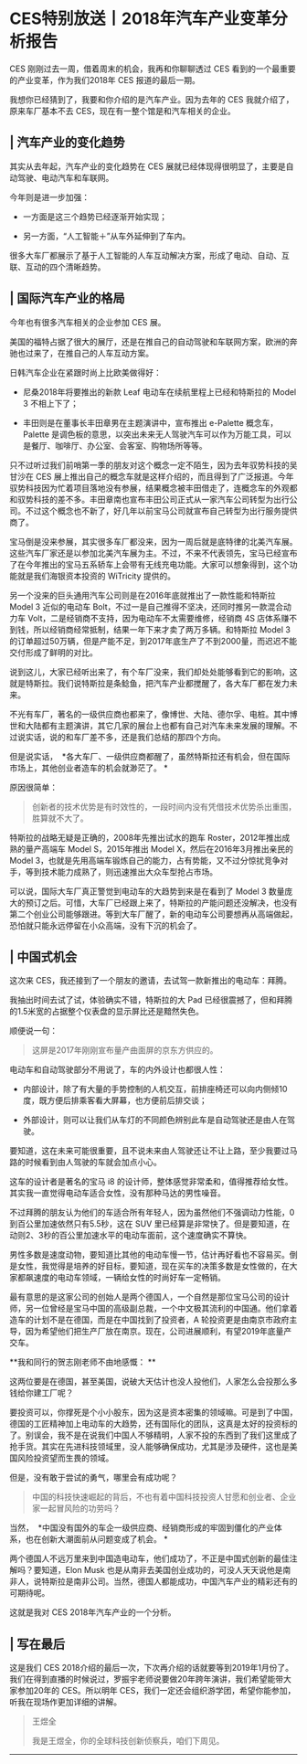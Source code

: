 # CES特别放送丨2018年汽车产业变革分析报告

CES 刚刚过去一周，借着周末的机会，我再和你聊聊透过 CES 看到的一个最重要的产业变革，作为我们2018年 CES 报道的最后一期。

我想你已经猜到了，我要和你介绍的是汽车产业。因为去年的 CES 我就介绍了，原来车厂基本不去 CES，现在有一整个馆是和汽车相关的企业。

## | 汽车产业的变化趋势

其实从去年起，汽车产业的变化趋势在 CES 展就已经体现得很明显了，主要是自动驾驶、电动汽车和车联网。

今年则是进一步加强：

* 一方面是这三个趋势已经逐渐开始实现；

* 另一方面，“人工智能＋”从车外延伸到了车内。

很多大车厂都展示了基于人工智能的人车互动解决方案，形成了电动、自动、互联、互动的四个清晰趋势。

## | 国际汽车产业的格局

今年也有很多汽车相关的企业参加 CES 展。

美国的福特占据了很大的展厅，还是在推自己的自动驾驶和车联网方案，欧洲的奔驰也过来了，在推自己的人车互动方案。

日韩汽车企业在紧跟时尚上比欧美做得好：

* 尼桑2018年将要推出的新款 Leaf 电动车在续航里程上已经和特斯拉的 Model 3 不相上下了；

* 丰田则是在董事长丰田章男在主题演讲中，宣布推出 e-Palette 概念车，Palette 是调色板的意思，以突出未来无人驾驶汽车可以作为万能工具，可以是餐厅、咖啡厅、办公室、会客室、购物场所等等。

只不过听过我们前哨第一季的朋友对这个概念一定不陌生，因为去年驭势科技的吴甘沙在 CES 展上推出自己的概念车就是这样介绍的，而且得到了广泛报道。今年驭势科技因为忙着项目落地没有参展，结果概念被丰田借走了，连概念车的外观都和驭势科技的差不多。丰田章南也宣布丰田公司正式从一家汽车公司转型为出行公司。不过这个概念也不新了，好几年以前宝马公司就宣布自己转型为出行服务提供商了。

宝马倒是没来参展，其实很多车厂都没来，因为一周后就是底特律的北美汽车展。这些汽车厂家还是以参加北美汽车展为主。不过，不来不代表领先，宝马已经宣布了在今年推出的宝马五系轿车上会带有无线充电功能。大家可以想象得到，这个功能就是我们海银资本投资的 WiTricity 提供的。

另一个没来的巨头通用汽车公司则是在2016年底就推出了一款性能和特斯拉 Model 3 近似的电动车 Bolt，不过一是自己推得不坚决，还同时推另一款混合动力车 Volt，二是经销商不支持，因为电动车不太需要维修，经销商 4S 店体系赚不到钱，所以经销商经常抵制，结果一年下来才卖了两万多辆。和特斯拉 Model 3 的订单超过50万辆，但是产能不足，到2017年底生产了不到2000量，而迟迟不能交付形成了鲜明的对比。

说到这儿，大家已经听出来了，有个车厂没来，我们却处处能够看到它的影响，这就是特斯拉。我们说特斯拉是条鲶鱼，把汽车产业都搅醒了，各大车厂都在发力未来。

不光有车厂，著名的一级供应商也都来了，像博世、大陆、德尔孚、电桩。其中博世和大陆都有主题演讲，其它几家的展台上也都有自己对汽车未来发展的理解。不过说实话，说的和车厂差不多，还是我们总结的那四个方向。

但是说实话，  *各大车厂、一级供应商都醒了，虽然特斯拉还有机会，但在国际市场上，其他创业者造车的机会就渺茫了。 *

原因很简单：

> 创新者的技术优势是有时效性的，一段时间内没有凭借技术优势杀出重围，胜算就不大了。

特斯拉的战略无疑是正确的，2008年先推出试水的跑车 Roster，2012年推出成熟的量产高端车 Model S，2015年推出 Model X，然后在2016年3月推出亲民的 Model 3，也就是先用高端车锻炼自己的能力，占有势能，又不过分惊扰竞争对手，等到技术能力成熟了，则迅速推出大众车型抢占市场。

可以说，国际大车厂真正警觉到电动车的大趋势到来是在看到了 Model 3 数量庞大的预订之后。可惜，大车厂已经跟上来了，特斯拉的产能问题还没解决，也没有第二个创业公司能够跟进。等到大车厂醒了，新的电动车公司要想再从高端做起，恐怕就只能永远停留在小众高端，没有下沉的机会了。

## | 中国式机会

这次来 CES，我还接到了一个朋友的邀请，去试驾一款新推出的电动车：拜腾。

我抽出时间去试了试，体验确实不错，特斯拉的大 Pad 已经很震撼了，但和拜腾的1.5米宽的占据整个仪表盘的显示屏比还是黯然失色。

顺便说一句：

> 这屏是2017年刚刚宣布量产曲面屏的京东方供应的。

电动车和自动驾驶部分不用说了，车的内外设计也都很人性：

* 内部设计，除了有大量的手势控制的人机交互，前排座椅还可以向内侧倾10度，既方便后排乘客看大屏幕，也方便前后排交谈；

* 外部设计，则可以让我们从车灯的不同颜色辨别此车是自动驾驶还是由人在驾驶。

要知道，这在未来可能很重要，且不说未来由人驾驶还让不让上路，至少我要过马路的时候看到由人驾驶的车就会加点小心。

这车的设计者是著名的宝马 i8 的设计师，整体感觉非常柔和，值得推荐给女性。其实我一直觉得电动车适合女性，没有那种马达的男性噪音。

不过拜腾的朋友认为他们的车适合所有年轻人，因为虽然他们不强调动力性能，0到百公里加速依然只有5.5秒，这在 SUV 里已经算是非常快了。但是要知道，在动则2、3秒的百公里加速水平的电动车面前，这个速度确实不算快。

男性多数是速度动物，要知道比其他的电动车慢一节，估计再好看也不容易买。倒是女性，我觉得是培养的好目标，要知道，现在买车的决策多数是女性做的，在大家都飙速度的电动车领域，一辆给女性的时尚好车一定畅销。

最有意思的是这家公司的创始人是两个德国人，一个自然是那位宝马公司的设计师，另一位曾经是宝马中国的高级副总裁，一个中文极其流利的中国通。他们拿着造车的计划不是在德国，而是在中国找到了投资者，A 轮投资更是由南京市政府主导，因为希望他们把生产厂放在南京。现在，公司进展顺利，有望2019年底量产交车。

 **我和同行的贺志刚老师不由地感慨： **

这两位要是在德国，甚至美国，说破大天估计也没人投他们，人家怎么会投那么多钱给你建工厂呢？

要投资可以，你撑死是个小小股东，因为这是资本密集的领域嘛。可是到了中国，德国的工匠精神加上电动车的大趋势，还有国际化的团队，这真是太好的投资标的了。别误会，我不是在说我们中国人不够精明，人家不投的东西到了我们这里成了抢手货。其实在先进科技领域里，没人能够确保成功，尤其是涉及硬件，这也是美国风险投资望而生畏的领域。

但是，没有敢于尝试的勇气，哪里会有成功呢？

> 中国的科技快速崛起的背后，不也有着中国科技投资人甘愿和创业者、企业家一起冒风险的功劳吗？

当然，  *中国没有国外的车企一级供应商、经销商形成的牢固到僵化的产业体系，也在创新大潮面前从问题变成了机会。 *

两个德国人不远万里来到中国造电动车，他们成功了，不正是中国式创新的最佳注解吗？要知道，Elon Musk 也是从南非去美国创业成功的，可没人天天说他是南非人，说特斯拉是南非公司。当然，德国人都能成功，中国汽车产业的精彩还有的可期待呢。

这就是我对 CES 2018年汽车产业的一个分析。

## | 写在最后

这是我们 CES 2018介绍的最后一次，下次再介绍的话就要等到2019年1月份了。我们在得到直播的时候说过，罗振宇老师说要做20年跨年演讲，我们希望能带大家参加20年的 CES。所以明年 CES，我们一定还会组织游学团，希望你能参加，听我在现场作更加详细的讲解。

> 王煜全
> 
> 我是王煜全，你的全球科技创新侦察兵，咱们下周见。

---
